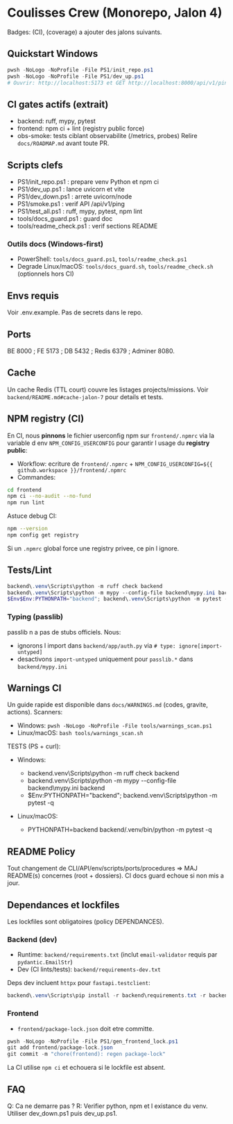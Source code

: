 # Coulisses Crew (Monorepo, Jalon 4)

Badges: (CI), (coverage) a ajouter des jalons suivants.

## Quickstart Windows

```powershell
pwsh -NoLogo -NoProfile -File PS1/init_repo.ps1
pwsh -NoLogo -NoProfile -File PS1/dev_up.ps1
# Ouvrir: http://localhost:5173 et GET http://localhost:8000/api/v1/ping
```
## CI gates actifs (extrait)

* backend: ruff, mypy, pytest
* frontend: npm ci + lint (registry public force)
* obs-smoke: tests ciblant observabilite (/metrics, probes)
  Relire `docs/ROADMAP.md` avant toute PR.


## Scripts clefs

* PS1/init_repo.ps1 : prepare venv Python et npm ci
* PS1/dev_up.ps1 : lance uvicorn et vite
* PS1/dev_down.ps1 : arrete uvicorn/node
* PS1/smoke.ps1 : verif API /api/v1/ping
* PS1/test_all.ps1 : ruff, mypy, pytest, npm lint
* tools/docs_guard.ps1 : guard doc
* tools/readme_check.ps1 : verif sections README

### Outils docs (Windows-first)

* PowerShell: `tools/docs_guard.ps1`, `tools/readme_check.ps1`
* Degrade Linux/macOS: `tools/docs_guard.sh`, `tools/readme_check.sh` (optionnels hors CI)

## Envs requis

Voir .env.example. Pas de secrets dans le repo.

## Ports

BE 8000 ; FE 5173 ; DB 5432 ; Redis 6379 ; Adminer 8080.

## Cache

Un cache Redis (TTL court) couvre les listages projects/missions. Voir `backend/README.md#cache-jalon-7` pour details et tests.

## NPM registry (CI)
En CI, nous **pinnons** le fichier userconfig npm sur `frontend/.npmrc` via la variable d env `NPM_CONFIG_USERCONFIG` pour garantir l usage du **registry public**:

* Workflow: ecriture de `frontend/.npmrc` + `NPM_CONFIG_USERCONFIG=${{ github.workspace }}/frontend/.npmrc`
* Commandes:

```bash
cd frontend
npm ci --no-audit --no-fund
npm run lint
```

Astuce debug CI:

```bash
npm --version
npm config get registry
```

Si un `.npmrc` global force une registry privee, ce pin l ignore.

## Tests/Lint

```powershell
backend\.venv\Scripts\python -m ruff check backend
backend\.venv\Scripts\python -m mypy --config-file backend\mypy.ini backend
$Env$Env:PYTHONPATH="backend"; backend\.venv\Scripts\python -m pytest -q -k "v1_endpoints"
```
### Typing (passlib)

passlib n a pas de stubs officiels. Nous:

* ignorons l import dans `backend/app/auth.py` via `# type: ignore[import-untyped]`
* desactivons `import-untyped` uniquement pour `passlib.*` dans `backend/mypy.ini`

## Warnings CI

Un guide rapide est disponible dans `docs/WARNINGS.md` (codes, gravite, actions).
Scanners:

* Windows: `pwsh -NoLogo -NoProfile -File tools/warnings_scan.ps1`
* Linux/macOS: `bash tools/warnings_scan.sh`

TESTS (PS + curl):

* Windows:

  * backend.venv\Scripts\python -m ruff check backend
  * backend.venv\Scripts\python -m mypy --config-file backend\mypy.ini backend
  * $Env:PYTHONPATH="backend"; backend.venv\Scripts\python -m pytest -q
* Linux/macOS:

  * PYTHONPATH=backend backend/.venv/bin/python -m pytest -q

## README Policy

Tout changement de CLI/API/env/scripts/ports/procedures => MAJ README(s) concernes (root + dossiers). CI docs guard echoue si non mis a jour.

## Dependances et lockfiles

Les lockfiles sont obligatoires (policy DEPENDANCES).

### Backend (dev)

* Runtime: `backend/requirements.txt` (inclut `email-validator` requis par `pydantic.EmailStr`)
* Dev (CI lints/tests): `backend/requirements-dev.txt`

Deps dev incluent `httpx` pour `fastapi.testclient`:

```powershell
backend\.venv\Scripts\pip install -r backend\requirements.txt -r backend\requirements-dev.txt
```

### Frontend

* `frontend/package-lock.json` doit etre committe.

```powershell
pwsh -NoLogo -NoProfile -File PS1/gen_frontend_lock.ps1
git add frontend/package-lock.json
git commit -m "chore(frontend): regen package-lock"
```

La CI utilise `npm ci` et echouera si le lockfile est absent.

## FAQ

Q: Ca ne demarre pas ?
R: Verifier python, npm et l existance du venv. Utiliser dev_down.ps1 puis dev_up.ps1.

